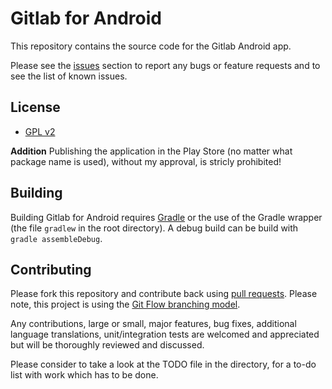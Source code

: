 Gitlab for Android
==============

This repository contains the source code for the Gitlab Android app.

Please see the [issues](https://github.com/leandros/gitlab-android/issues) section to
report any bugs or feature requests and to see the list of known issues.

## License

* [GPL v2](http://www.gnu.org/licenses/gpl-2.0.html)

**Addition**
Publishing the application in the Play Store (no matter what package name is used), without my approval, is stricly prohibited!


## Building

Building Gitlab for Android requires [Gradle](http://www.gradle.org/) or the use of the Gradle wrapper (the file `gradlew` in the root directory).
A debug build can be build with `gradle assembleDebug`.


## Contributing

Please fork this repository and contribute back using
[pull requests](https://github.com/leandros/gitlab-android/pulls). Please note, this project is using the [Git Flow branching model](http://nvie.com/posts/a-successful-git-branching-model/).

Any contributions, large or small, major features, bug fixes, additional
language translations, unit/integration tests are welcomed and appreciated
but will be thoroughly reviewed and discussed.

Please consider to take a look at the TODO file in the directory, for a to-do list with work which has to be done.
